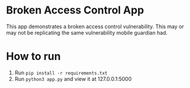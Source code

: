 # Broken Access Control App
This app demonstrates a broken access control vulnerability. This may or may not be replicating the same vulnerability mobile guardian had.

# How to run
1. Run ```pip install -r requirements.txt```
2. Run ```python3 app.py``` and view it at 127.0.0.1:5000